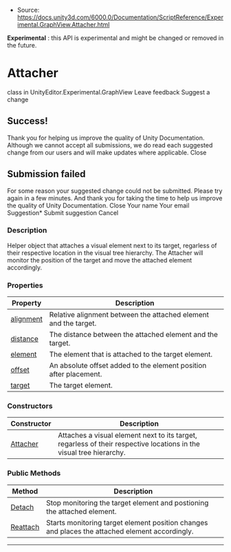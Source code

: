 * Source: https://docs.unity3d.com/6000.0/Documentation/ScriptReference/Experimental.GraphView.Attacher.html

**Experimental** : this API is experimental and might be changed or removed in the future.
# Attacher
class in UnityEditor.Experimental.GraphView
Leave feedback
Suggest a change
## Success!
Thank you for helping us improve the quality of Unity Documentation. Although we cannot accept all submissions, we do read each suggested change from our users and will make updates where applicable.
Close
## Submission failed
For some reason your suggested change could not be submitted. Please <a>try again</a> in a few minutes. And thank you for taking the time to help us improve the quality of Unity Documentation.
Close
Your name Your email Suggestion* Submit suggestion
Cancel
### Description
Helper object that attaches a visual element next to its target, regarless of their respective location in the visual tree hierarchy.
The Attacher will monitor the position of the target and move the attached element accordingly.
### Properties
Property | Description  
---|---  
[alignment](https://docs.unity3d.com/6000.0/Documentation/ScriptReference/Experimental.GraphView.Attacher-alignment.html) | Relative alignment between the attached element and the target.  
[distance](https://docs.unity3d.com/6000.0/Documentation/ScriptReference/Experimental.GraphView.Attacher-distance.html) | The distance between the attached element and the target.  
[element](https://docs.unity3d.com/6000.0/Documentation/ScriptReference/Experimental.GraphView.Attacher-element.html) | The element that is attached to the target element.  
[offset](https://docs.unity3d.com/6000.0/Documentation/ScriptReference/Experimental.GraphView.Attacher-offset.html) | An absolute offset added to the element position after placement.  
[target](https://docs.unity3d.com/6000.0/Documentation/ScriptReference/Experimental.GraphView.Attacher-target.html) | The target element.  
### Constructors
Constructor | Description  
---|---  
[Attacher](https://docs.unity3d.com/6000.0/Documentation/ScriptReference/Experimental.GraphView.Attacher-ctor.html) | Attaches a visual element next to its target, regarless of their respective locations in the visual tree hierarchy.  
### Public Methods
Method | Description  
---|---  
[Detach](https://docs.unity3d.com/6000.0/Documentation/ScriptReference/Experimental.GraphView.Attacher.Detach.html) | Stop monitoring the target element and postioning the attached element.  
[Reattach](https://docs.unity3d.com/6000.0/Documentation/ScriptReference/Experimental.GraphView.Attacher.Reattach.html) | Starts monitoring target element position changes and places the attached element accordingly.  
* * *
